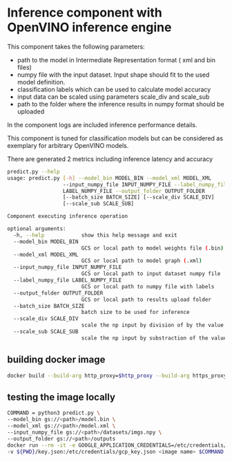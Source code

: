 # Inference component with OpenVINO inference engine

This component takes the following parameters:

- path to the model in Intermediate Representation format ( xml and bin files)
- numpy file with the input dataset. Input shape should fit to the used model definition.
- classification labels which can be used to calculate model accuracy
- input data can be scaled using parameters scale_div and scale_sub
- path to the folder where the inference results in numpy format should be uploaded

In the component logs are included inference performance details.

This component is tuned for classification models but can be considered as exemplary for arbitrary OpenVINO models.

There are generated 2 metrics including inference latency and accuracy

```bash
predict.py --help
usage: predict.py [-h] --model_bin MODEL_BIN --model_xml MODEL_XML
                  --input_numpy_file INPUT_NUMPY_FILE --label_numpy_file
                  LABEL_NUMPY_FILE --output_folder OUTPUT_FOLDER
                  [--batch_size BATCH_SIZE] [--scale_div SCALE_DIV]
                  [--scale_sub SCALE_SUB]

Component executing inference operation

optional arguments:
  -h, --help            show this help message and exit
  --model_bin MODEL_BIN
                        GCS or local path to model weights file (.bin)
  --model_xml MODEL_XML
                        GCS or local path to model graph (.xml)
  --input_numpy_file INPUT_NUMPY_FILE
                        GCS or local path to input dataset numpy file
  --label_numpy_file LABEL_NUMPY_FILE
                        GCS or local path to numpy file with labels
  --output_folder OUTPUT_FOLDER
                        GCS or local path to results upload folder
  --batch_size BATCH_SIZE
                        batch size to be used for inference
  --scale_div SCALE_DIV
                        scale the np input by division of by the value
  --scale_sub SCALE_SUB
                        scale the np input by substraction of the value
```

## building docker image

```bash
docker build --build-arg http_proxy=$http_proxy --build-arg https_proxy=$https_proxy .
```

## testing the image locally

```bash
COMMAND = python3 predict.py \
--model_bin gs://<path>/model.bin \
--model_xml gs://<path>/model.xml \
--input_numpy_file gs://<path>/datasets/imgs.npy \
--output_folder gs://<path>/outputs
docker run --rm -it -e GOOGLE_APPLICATION_CREDENTIALS=/etc/credentials/gcp_key.json \
-v ${PWD}/key.json:/etc/credentials/gcp_key.json <image name> $COMMAND
```
